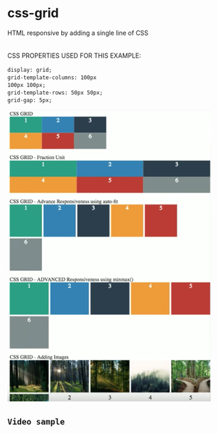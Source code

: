 # css-grid
HTML responsive by adding a single line of CSS
<br>
<br>
<br>
CSS PROPERTIES USED FOR THIS EXAMPLE:

<code>display: grid;</code><br>
<code>grid-template-columns: 100px 100px 100px;</code><br>
<code>grid-template-rows: 50px 50px;</code><br>
<code>grid-gap: 5px;</code><br>

<img src="sample.png">

<code><h2>Video sample</h2></code>
<a href="https://youtu.be/e-_ZgkQso0c" target="_blank"></a>

